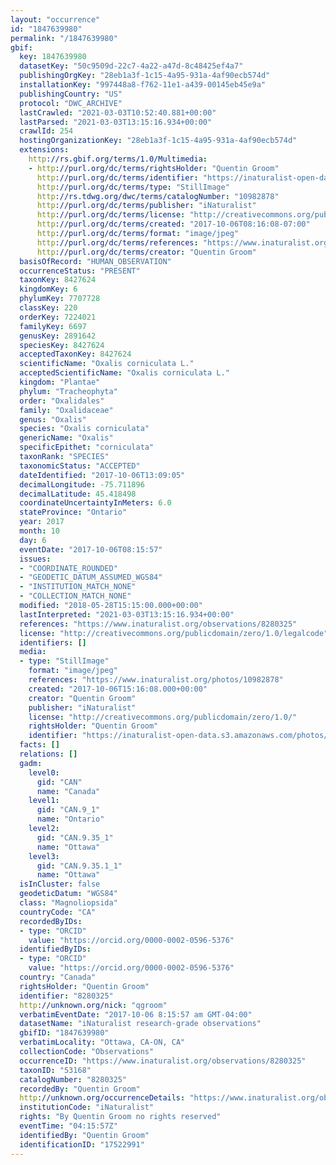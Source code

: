 ```yaml
---
layout: "occurrence"
id: "1847639980"
permalink: "/1847639980"
gbif:
  key: 1847639980
  datasetKey: "50c9509d-22c7-4a22-a47d-8c48425ef4a7"
  publishingOrgKey: "28eb1a3f-1c15-4a95-931a-4af90ecb574d"
  installationKey: "997448a8-f762-11e1-a439-00145eb45e9a"
  publishingCountry: "US"
  protocol: "DWC_ARCHIVE"
  lastCrawled: "2021-03-03T10:52:40.881+00:00"
  lastParsed: "2021-03-03T13:15:16.934+00:00"
  crawlId: 254
  hostingOrganizationKey: "28eb1a3f-1c15-4a95-931a-4af90ecb574d"
  extensions:
    http://rs.gbif.org/terms/1.0/Multimedia:
    - http://purl.org/dc/terms/rightsHolder: "Quentin Groom"
      http://purl.org/dc/terms/identifier: "https://inaturalist-open-data.s3.amazonaws.com/photos/10982878/original.jpeg?1507293602"
      http://purl.org/dc/terms/type: "StillImage"
      http://rs.tdwg.org/dwc/terms/catalogNumber: "10982878"
      http://purl.org/dc/terms/publisher: "iNaturalist"
      http://purl.org/dc/terms/license: "http://creativecommons.org/publicdomain/zero/1.0/"
      http://purl.org/dc/terms/created: "2017-10-06T08:16:08-07:00"
      http://purl.org/dc/terms/format: "image/jpeg"
      http://purl.org/dc/terms/references: "https://www.inaturalist.org/photos/10982878"
      http://purl.org/dc/terms/creator: "Quentin Groom"
  basisOfRecord: "HUMAN_OBSERVATION"
  occurrenceStatus: "PRESENT"
  taxonKey: 8427624
  kingdomKey: 6
  phylumKey: 7707728
  classKey: 220
  orderKey: 7224021
  familyKey: 6697
  genusKey: 2891642
  speciesKey: 8427624
  acceptedTaxonKey: 8427624
  scientificName: "Oxalis corniculata L."
  acceptedScientificName: "Oxalis corniculata L."
  kingdom: "Plantae"
  phylum: "Tracheophyta"
  order: "Oxalidales"
  family: "Oxalidaceae"
  genus: "Oxalis"
  species: "Oxalis corniculata"
  genericName: "Oxalis"
  specificEpithet: "corniculata"
  taxonRank: "SPECIES"
  taxonomicStatus: "ACCEPTED"
  dateIdentified: "2017-10-06T13:09:05"
  decimalLongitude: -75.711896
  decimalLatitude: 45.418498
  coordinateUncertaintyInMeters: 6.0
  stateProvince: "Ontario"
  year: 2017
  month: 10
  day: 6
  eventDate: "2017-10-06T08:15:57"
  issues:
  - "COORDINATE_ROUNDED"
  - "GEODETIC_DATUM_ASSUMED_WGS84"
  - "INSTITUTION_MATCH_NONE"
  - "COLLECTION_MATCH_NONE"
  modified: "2018-05-28T15:15:00.000+00:00"
  lastInterpreted: "2021-03-03T13:15:16.934+00:00"
  references: "https://www.inaturalist.org/observations/8280325"
  license: "http://creativecommons.org/publicdomain/zero/1.0/legalcode"
  identifiers: []
  media:
  - type: "StillImage"
    format: "image/jpeg"
    references: "https://www.inaturalist.org/photos/10982878"
    created: "2017-10-06T15:16:08.000+00:00"
    creator: "Quentin Groom"
    publisher: "iNaturalist"
    license: "http://creativecommons.org/publicdomain/zero/1.0/"
    rightsHolder: "Quentin Groom"
    identifier: "https://inaturalist-open-data.s3.amazonaws.com/photos/10982878/original.jpeg?1507293602"
  facts: []
  relations: []
  gadm:
    level0:
      gid: "CAN"
      name: "Canada"
    level1:
      gid: "CAN.9_1"
      name: "Ontario"
    level2:
      gid: "CAN.9.35_1"
      name: "Ottawa"
    level3:
      gid: "CAN.9.35.1_1"
      name: "Ottawa"
  isInCluster: false
  geodeticDatum: "WGS84"
  class: "Magnoliopsida"
  countryCode: "CA"
  recordedByIDs:
  - type: "ORCID"
    value: "https://orcid.org/0000-0002-0596-5376"
  identifiedByIDs:
  - type: "ORCID"
    value: "https://orcid.org/0000-0002-0596-5376"
  country: "Canada"
  rightsHolder: "Quentin Groom"
  identifier: "8280325"
  http://unknown.org/nick: "qgroom"
  verbatimEventDate: "2017-10-06 8:15:57 am GMT-04:00"
  datasetName: "iNaturalist research-grade observations"
  gbifID: "1847639980"
  verbatimLocality: "Ottawa, CA-ON, CA"
  collectionCode: "Observations"
  occurrenceID: "https://www.inaturalist.org/observations/8280325"
  taxonID: "53168"
  catalogNumber: "8280325"
  recordedBy: "Quentin Groom"
  http://unknown.org/occurrenceDetails: "https://www.inaturalist.org/observations/8280325"
  institutionCode: "iNaturalist"
  rights: "By Quentin Groom no rights reserved"
  eventTime: "04:15:57Z"
  identifiedBy: "Quentin Groom"
  identificationID: "17522991"
---
```


